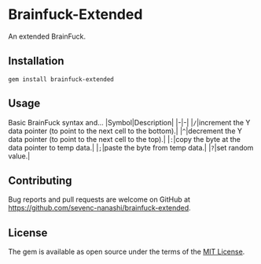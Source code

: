 # Brainfuck-Extended

An extended BrainFuck.


## Installation
    gem install brainfuck-extended

## Usage

Basic BrainFuck syntax and...
|Symbol|Description|
|-|-|
|`/`|increment the Y data pointer (to point to the next cell to the bottom).|
|`^`|decrement the Y data pointer (to point to the next cell to the top).|
|`:`|copy the byte at the data pointer to temp data.|
|`;`|paste the byte from temp data.|
|`?`|set random value.|

## Contributing

Bug reports and pull requests are welcome on GitHub at https://github.com/sevenc-nanashi/brainfuck-extended.

## License

The gem is available as open source under the terms of the [MIT License](https://opensource.org/licenses/MIT).
